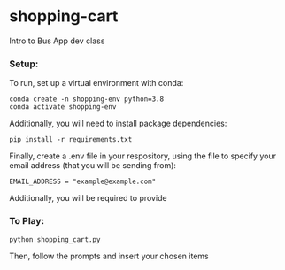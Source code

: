 # shopping-cart
Intro to Bus App dev class


### Setup:
To run, set up a virtual environment with conda:

```
conda create -n shopping-env python=3.8
conda activate shopping-env
```

Additionally, you will need to install package dependencies:

```
pip install -r requirements.txt
```

Finally, create a .env file in your respository, using the file to specify your email address (that you will be sending from):
```
EMAIL_ADDRESS = "example@example.com"
```
Additionally, you will be required to provide

### To Play:

```
python shopping_cart.py
```
Then, follow the prompts and insert your chosen items